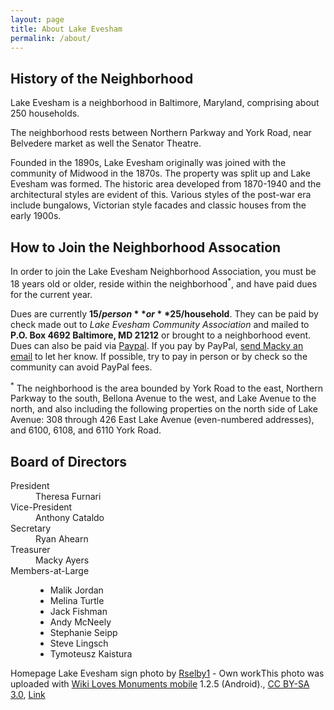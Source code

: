 ```yaml
---
layout: page
title: About Lake Evesham
permalink: /about/
---
```


History of the Neighborhood
---------------------------

Lake Evesham is a neighborhood in Baltimore, Maryland, comprising about 250 households.

The neighborhood rests between Northern Parkway and York Road, near Belvedere market as well the Senator Theatre.

Founded in the 1890s, Lake Evesham originally was joined with the community of Midwood in the 1870s. The property was split up and Lake Evesham was formed. The historic area developed from 1870-1940 and the architectural styles are evident of this. Various styles of the post-war era include bungalows, Victorian style facades and classic houses from the early 1900s.

How to Join the Neighborhood Assocation
---------------------------------------

In order to join the Lake Evesham Neighborhood Association, you must be 18 years old or older, reside within the neighborhood<sup>*</sup>,
and have paid dues for the current year.

Dues are currently **$15/person** or **$25/household**. They can be paid by check made out to _Lake Evesham Community Association_ and mailed to **P.O. Box 4692 Baltimore, MD 21212** or brought to a neighborhood event.
Dues can also be paid via [Paypal](https://paypal.me/lakeevesham). If you pay by PayPal, [send Macky an email](mailto:mackyayers@gmail.com) to let her know. If possible, try to pay in person or by check so the community can avoid PayPal fees.


<sup>*</sup> The neighborhood is the area bounded by York Road to the east, Northern Parkway to the south, Bellona Avenue to the west, and Lake Avenue to the north,
and also including the following properties on the north side of Lake Avenue: 308 through 426 East Lake Avenue (even-numbered addresses), and 6100, 6108, and 6110 York Road.

Board of Directors
------------------

<dl>
<dt>President</dt>
<dd>Theresa Furnari</dd>
<dt>Vice-President</dt>
<dd>Anthony Cataldo</dd>
<dt>Secretary</dt>
<dd>Ryan Ahearn</dd>
<dt>Treasurer</dt>
<dd>Macky Ayers</dd>
<dt>Members-at-Large</dt>
<dd>
<ul>
<li>Malik Jordan</li>
<li>Melina Turtle</li>
<li>Jack Fishman</li>
<li>Andy McNeely</li>
<li>Stephanie Seipp</li>
<li>Steve Lingsch</li>
<li>Tymoteusz Kaistura</li>
</ul>
</dd>
</dl>

Homepage Lake Evesham sign photo by <a href="//commons.wikimedia.org/w/index.php?title=User:Rselby1&amp;action=edit&amp;redlink=1" class="new" title="User:Rselby1 (page does not exist)">Rselby1</a> - <span class="int-own-work" lang="en">Own work</span><a href="//commons.wikimedia.org/wiki/File:Wiki_Loves_Monuments_Logo_notext.svg" class="image"></a>This photo was uploaded with <a href="https://www.mediawiki.org/wiki/Wiki_Loves_Monuments_mobile_application" class="extiw" title="mw:Wiki Loves Monuments mobile application">Wiki Loves Monuments mobile</a> 1.2.5 (Android)., <a href="https://creativecommons.org/licenses/by-sa/3.0" title="Creative Commons Attribution-Share Alike 3.0">CC BY-SA 3.0</a>, <a href="https://commons.wikimedia.org/w/index.php?curid=21608705">Link</a>
